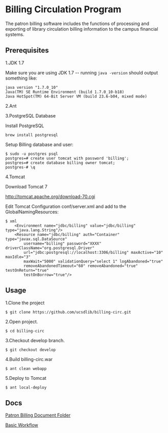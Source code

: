 # Billing Circulation Program

The patron billing software includes the functions of processing and exporting of library circulation billing information to the campus financial systems.

## Prerequisites 

1.JDK 1.7

Make sure you are using JDK 1.7 -- running ```java -version``` should output something like:

``` 
java version "1.7.0_10"
Java(TM) SE Runtime Environment (build 1.7.0_10-b18)
Java HotSpot(TM) 64-Bit Server VM (build 23.6-b04, mixed mode)
```

2.Ant

3.PostgreSQL Database

Install PostgreSQL

```
brew install postgresql
```

Setup Billing database and user:

```
$ sudo -u postgres psql
postgres=# create user tomcat with password 'billing';
postgres=# create database billing owner tomcat;
postgres-# \q
```

4.Tomcat

Download Tomcat 7

http://tomcat.apache.org/download-70.cgi

Edit Tomcat Configuration  conf/server.xml and add to the GlobalNamingResources:

```
$ xml
    <Environment name="jdbc/billing" value="jdbc/billing" type="java.lang.String"/>
    <Resource name="jdbc/billing" auth="Container" type="javax.sql.DataSource"
        username="billing" password="XXXX" driverClassName="org.postgresql.Driver"
        url="jdbc:postgresql://localhost:3306/billing" maxActive="10" maxIdle="3"
        maxWait="5000" validationQuery="select 1" logAbandoned="true"
        removeAbandonedTimeout="60" removeAbandoned="true" testOnReturn="true"
        testOnBorrow="true"/>
```

## Usage

1.Clone the project

```
$ git clone https://github.com/ucsdlib/billing-circ.git
```

2.Open project.

```
$ cd billing-circ
```

3.Checkout develop branch.

```
$ git checkout develop
```

4.Build billing-circ.war

```
$ ant clean webapp
```

5.Deploy to Tomcat

```
$ ant local-deploy
```

## Docs

[Patron Billing Document Folder](https://github.com/ucsdlib/billing-circ/tree/master/docs)

[Basic Workflow](https://github.com/ucsdlib/billing-circ/blob/master/docs/basicFlow.jpg)